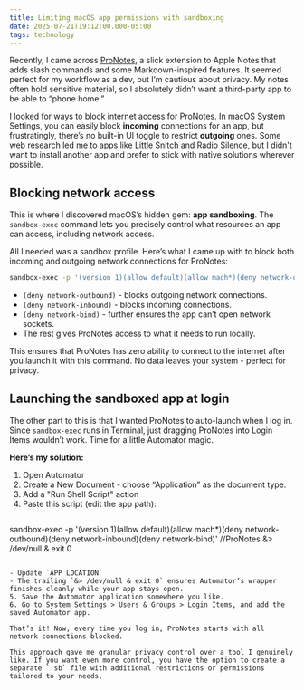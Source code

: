 ```yaml
---
title: Limiting macOS app permissions with sandboxing
date: 2025-07-21T19:12:00.000-05:00
tags: technology
---
```

Recently, I came across [ProNotes](https://pronotes.app), a slick extension to Apple Notes that adds slash commands and some Markdown-inspired features. It seemed perfect for my workflow as a dev, but I’m cautious about privacy. My notes often hold sensitive material, so I absolutely didn’t want a third-party app to be able to “phone home.”

I looked for ways to block internet access for ProNotes. In macOS System Settings, you can easily block **incoming** connections for an app, but frustratingly, there’s no built-in UI toggle to restrict **outgoing** ones. Some web research led me to apps like Little Snitch and Radio Silence, but I didn't want to install another app and prefer to stick with native solutions wherever possible.

## Blocking network access 

This is where I discovered macOS’s hidden gem: **app sandboxing**. The `sandbox-exec` command lets you precisely control what resources an app can access, including network access.

All I needed was a sandbox profile. Here’s what I came up with to block both incoming and outgoing network connections for ProNotes:

```bash
sandbox-exec -p '(version 1)(allow default)(allow mach*)(deny network-outbound)(deny network-inbound)(deny network-bind)' /<APP LOCATION>/ProNotes
```

- `(deny network-outbound)` - blocks outgoing network connections.
- `(deny network-inbound)` - blocks incoming connections.
- `(deny network-bind)` - further ensures the app can’t open network sockets.
- The rest gives ProNotes access to what it needs to run locally.

This ensures that ProNotes has zero ability to connect to the internet after you launch it with this command. No data leaves your system - perfect for privacy.

## Launching the sandboxed app at login

The other part to this is that I wanted ProNotes to auto-launch when I log in. Since `sandbox-exec` runs in Terminal, just dragging ProNotes into Login Items wouldn’t work. Time for a little Automator magic.

**Here’s my solution:**

1. Open Automator
2. Create a New Document - choose “Application” as the document type.
3. Add a "Run Shell Script" action
4. Paste this script (edit the app path):
   ```bash
sandbox-exec -p '(version 1)(allow default)(allow mach*)(deny network-outbound)(deny network-inbound)(deny network-bind)' /<APP LOCATION>/ProNotes &> /dev/null & exit 0
   ```

   - Update `APP LOCATION`
   - The trailing `&> /dev/null & exit 0` ensures Automator’s wrapper finishes cleanly while your app stays open.
5. Save the Automator application somewhere you like.
6. Go to System Settings > Users & Groups > Login Items, and add the saved Automator app.

That’s it! Now, every time you log in, ProNotes starts with all network connections blocked.

This approach gave me granular privacy control over a tool I genuinely like. If you want even more control, you have the option to create a separate `.sb` file with additional restrictions or permissions tailored to your needs.
